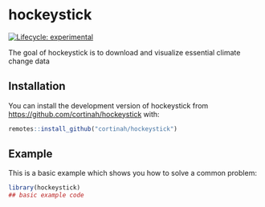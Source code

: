 
<!-- README.md is generated from README.Rmd. Please edit that file -->

# hockeystick

<!-- badges: start -->

[![Lifecycle:
experimental](https://img.shields.io/badge/lifecycle-experimental-orange.svg)](https://www.tidyverse.org/lifecycle/#experimental)
<!-- badges: end -->

The goal of hockeystick is to download and visualize essential climate
change data

## Installation

You can install the development version of hockeystick from
<https://github.com/cortinah/hockeystick> with:

``` r
remotes::install_github("cortinah/hockeystick")
```

## Example

This is a basic example which shows you how to solve a common problem:

``` r
library(hockeystick)
## basic example code
```
